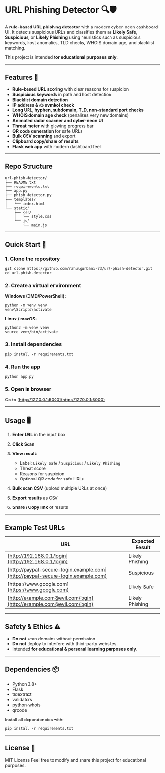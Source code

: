 # URL Phishing Detector 🔍🛡️

A **rule-based URL phishing detector** with a modern cyber-neon dashboard UI.
It detects suspicious URLs and classifies them as **Likely Safe**, **Suspicious**, or **Likely Phishing** using heuristics such as suspicious keywords, host anomalies, TLD checks, WHOIS domain age, and blacklist matching.

This project is intended **for educational purposes only**.

---

## Features 🚀

* **Rule-based URL scoring** with clear reasons for suspicion
* **Suspicious keywords** in path and host detection
* **Blacklist domain detection**
* **IP address & @ symbol check**
* **Long URL, hyphen, subdomain, TLD, non-standard port checks**
* **WHOIS domain age check** (penalizes very new domains)
* **Animated radar scanner and cyber-neon UI**
* **Threat meter** with glowing progress bar
* **QR code generation** for safe URLs
* **Bulk CSV scanning** and export
* **Clipboard copy/share of results**
* **Flask web app** with modern dashboard feel

---

## Repo Structure

```
url-phish-detector/
├── README.txt
├── requirements.txt
├── app.py
├── phish_detector.py
├── templates/
│   └── index.html
└── static/
    ├── css/
    │   └── style.css
    └── js/
        └── main.js
```

---

## Quick Start 🏁

### 1. Clone the repository

```
git clone https://github.com/rahulgurbani-73/url-phish-detector.git
cd url-phish-detector
```

### 2. Create a virtual environment

**Windows (CMD/PowerShell):**

```
python -m venv venv
venv\Scripts\activate
```

**Linux / macOS:**

```
python3 -m venv venv
source venv/bin/activate
```

### 3. Install dependencies

```
pip install -r requirements.txt
```

### 4. Run the app

```
python app.py
```

### 5. Open in browser

Go to [http://127.0.0.1:5000](http://127.0.0.1:5000)

---

## Usage 🖥️

1. **Enter URL** in the input box
2. **Click Scan**
3. **View result**:

   * Label: `Likely Safe` / `Suspicious` / `Likely Phishing`
   * Threat score
   * Reasons for suspicion
   * Optional QR code for safe URLs
4. **Bulk scan CSV** (upload multiple URLs at once)
5. **Export results** as CSV
6. **Share / Copy link** of results

---

## Example Test URLs

| URL                                                                              | Expected Result |
| -------------------------------------------------------------------------------- | --------------- |
| [http://192.168.0.1/login](http://192.168.0.1/login)                             | Likely Phishing |
| [http://paypal-secure-login.example.com](http://paypal-secure-login.example.com) | Suspicious      |
| [https://www.google.com](https://www.google.com)                                 | Likely Safe     |
| [http://example.com@evil.com/login](http://example.com@evil.com/login)           | Likely Phishing |

---

## Safety & Ethics ⚠️

* **Do not** scan domains without permission.
* **Do not** deploy to interfere with third-party websites.
* Intended **for educational & personal learning purposes only**.

---

## Dependencies 📦

* Python 3.8+
* Flask
* tldextract
* validators
* python-whois
* qrcode

Install all dependencies with:

```
pip install -r requirements.txt
```

---

## License 📝

MIT License
Feel free to modify and share this project for educational purposes.
